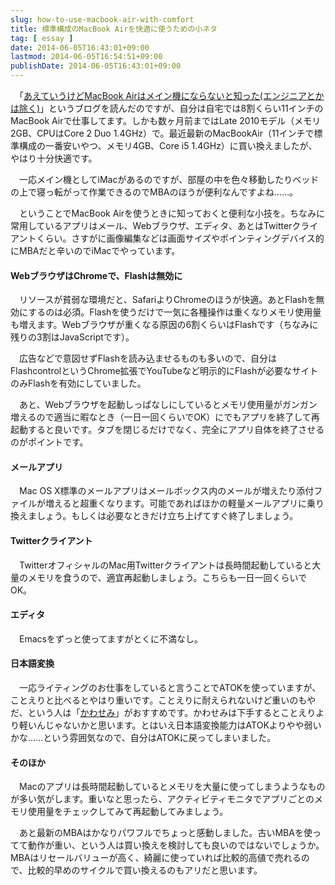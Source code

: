 ```yaml
---
slug: how-to-use-macbook-air-with-comfort
title: 標準構成のMacBook Airを快適に使うための小ネタ
tag: [ essay ]
date: 2014-06-05T16:43:01+09:00
lastmod: 2014-06-05T16:54:51+09:00
publishDate: 2014-06-05T16:43:01+09:00
---
```


<p>　「<A href="http://www.landerblue.co.jp/blog/?p=12848">あえていうけどMacBook Airはメイン機にならないと知った(エンジニアとかは除く)</a>」というブログを読んだのですが、自分は自宅では8割くらい11インチのMacBook Airで仕事してます。しかも数ヶ月前まではLate 2010モデル（メモリ2GB、CPUはCore 2 Duo 1.4GHz）で。最近最新のMacBookAir（11インチで標準構成の一番安いやつ、メモリ4GB、Core i5 1.4GHz）に買い換えましたが、やはり十分快適です。</p>

<p>　一応メイン機としてiMacがあるのですが、部屋の中を色々移動したりベッドの上で寝っ転がって作業できるのでMBAのほうが便利なんですよね……。</p>

<p>　ということでMacBook Airを使うときに知っておくと便利な小技を。ちなみに常用しているアプリはメール、Webブラウザ、エディタ、あとはTwitterクライアントくらい。さすがに画像編集などは画面サイズやポインティングデバイス的にMBAだと辛いのでiMacでやっています。</p>

<h4>WebブラウザはChromeで、Flashは無効に</h4>
<p>　リソースが貧弱な環境だと、SafariよりChromeのほうが快適。あとFlashを無効にするのは必須。Flashを使うだけで一気に各種操作は重くなりメモリ使用量も増えます。Webブラウザが重くなる原因の6割くらいはFlashです（ちなみに残りの3割はJavaScriptです）。</p>

<p>　広告などで意図せずFlashを読み込ませるものも多いので、自分はFlashcontrolというChrome拡張でYouTubeなど明示的にFlashが必要なサイトのみFlashを有効にしていました。</p>

<p>　あと、Webブラウザを起動しっぱなしにしているとメモリ使用量がガンガン増えるので適当に暇なとき（一日一回くらいでOK）にでもアプリを終了して再起動すると良いです。タブを閉じるだけでなく、完全にアプリ自体を終了させるのがポイントです。</p>

<h4>メールアプリ</h4>
<p>　Mac OS X標準のメールアプリはメールボックス内のメールが増えたり添付ファイルが増えると超重くなります。可能であればほかの軽量メールアプリに乗り換えましょう。もしくは必要なときだけ立ち上げてすぐ終了しましょう。</p>

<h4>Twitterクライアント</h4>
<p>　TwitterオフィシャルのMac用Twitterクライアントは長時間起動していると大量のメモリを食うので、適宜再起動しましょう。こちらも一日一回くらいでOK。</p>

<h4>エディタ</h4>
<p>　Emacsをずっと使ってますがとくに不満なし。</p>

<h4>日本語変換</h4>
<p>　一応ライティングのお仕事をしていると言うことでATOKを使っていますが、ことえりと比べるとやはり重いです。ことえりに耐えられないけど重いのもやだ、という人は「<a href="http://www.monokakido.jp/mac/kawasemi.html">かわせみ</a>」がおすすめです。かわせみは下手するとことえりより軽いんじゃないかと思います。とはいえ日本語変換能力はATOKよりやや弱いかな……という雰囲気なので、自分はATOKに戻ってしまいました。</p>

<h4>そのほか</h4>
<p>　Macのアプリは長時間起動しているとメモリを大量に使ってしまうようなものが多い気がします。重いなと思ったら、アクティビティモニタでアプリごとのメモリ使用量をチェックしてみて再起動してみましょう。</p>

<P>　あと最新のMBAはかなりパワフルでちょっと感動しました。古いMBAを使ってて動作が重い、という人は買い換えを検討しても良いのではないでしょうか。MBAはリセールバリューが高く、綺麗に使っていれば比較的高値で売れるので、比較的早めのサイクルで買い換えるのもアリだと思います。</P>

